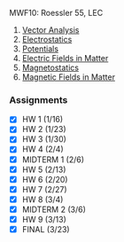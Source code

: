 MWF10: Roessler 55, LEC
1. [Vector Analysis](Vector%20Analysis.md)
2. [Electrostatics](Electrostatics.md)
3. [Potentials](Potentials.md)
4. [Electric Fields in Matter](Electric%20Fields%20in%20Matter.md)
5. [Magnetostatics](Magnetostatics.md)
6. [Magnetic Fields in Matter](Magnetic%20Fields%20in%20Matter.md)
### Assignments
- [x] HW 1 (1/16)
- [x] HW 2 (1/23)
- [x] HW 3 (1/30)
- [x] HW 4 (2/4)
- [x] MIDTERM 1 (2/6)
- [x] HW 5 (2/13)
- [x] HW 6 (2/20)
- [x] HW 7 (2/27)
- [x] HW 8 (3/4)
- [x] MIDTERM 2 (3/6)
- [x] HW 9 (3/13)
- [x] FINAL (3/23)